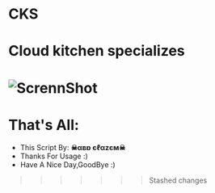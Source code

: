 # CKS
# Cloud kitchen specializes 

#      ![ScrennShot](https://github.com/abdalazeim/SMAGP/blob/master/5.PNG)













# That's All:
 - This Script By:  **☠αвɒ єℓαzєм☠**
 - Thanks For Usage :)
 - Have A Nice Day,GoodBye :)

>>>>>>> Stashed changes
